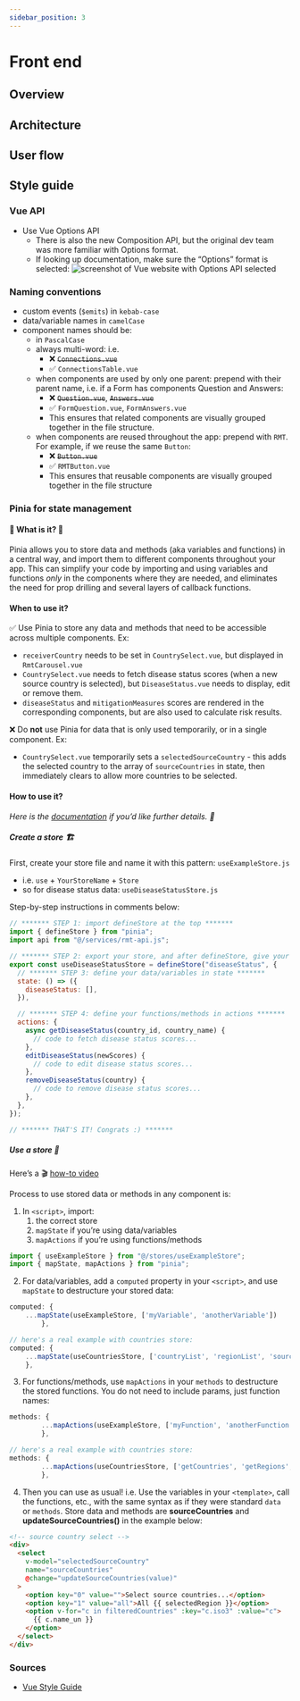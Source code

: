 ```yaml
---
sidebar_position: 3
---
```


# Front end

## Overview

## Architecture

## User flow

## Style guide

### Vue API

- Use Vue Options API
  - There is also the new Composition API, but the original dev team was more familiar with Options format.
  - If looking up documentation, make sure the “Options” format is selected:
    ![screenshot of Vue website with Options API selected](/img/vue-options.png)

### Naming conventions

- custom events (`$emits`) in `kebab-case`
- data/variable names in `camelCase`
- component names should be:
  - in `PascalCase`
  - always multi-word: i.e.
    - ❌ ~~`Connections.vue`~~
    - ✅ `ConnectionsTable.vue`
  - when components are used by only one parent: prepend with their parent name, i.e. if a Form has components Question and Answers:
    - ❌ ~~`Question.vue`~~, ~~`Answers.vue`~~
    - ✅ `FormQuestion.vue`, `FormAnswers.vue`
    - This ensures that related components are visually grouped together in the file structure.
  - when components are reused throughout the app: prepend with `RMT`. For example, if we reuse the same `Button`:
    - ❌ ~~`Button.vue`~~
    - ✅ `RMTButton.vue`
    - This ensures that reusable components are visually grouped together in the file structure

### Pinia for state management

#### 🍍 What is it? 🍍

Pinia allows you to store data and methods (aka variables and functions) in a central way, and import them to different components throughout your app. This can simplify your code by importing and using variables and functions _only_ in the components where they are needed, and eliminates the need for prop drilling and several layers of callback functions.

#### When to use it?

✅ Use Pinia to store any data and methods that need to be accessible across multiple components. Ex:

- `receiverCountry` needs to be set in `CountrySelect.vue`, but displayed in `RmtCarousel.vue`
- `CountrySelect.vue` needs to fetch disease status scores (when a new source country is selected), but `DiseaseStatus.vue` needs to display, edit or remove them.
- `diseaseStatus` and `mitigationMeasures` scores are rendered in the corresponding components, but are also used to calculate risk results.

❌ Do **not** use Pinia for data that is only used temporarily, or in a single component. Ex:

- `CountrySelect.vue` temporarily sets a `selectedSourceCountry` - this adds the selected country to the array of `sourceCountries` in state, then immediately clears to allow more countries to be selected.

#### How to use it?

_Here is the [documentation](https://pinia.vuejs.org/core-concepts/) if you’d like further details. 📖_

##### Create a store 🏗️

First, create your store file and name it with this pattern: `useExampleStore.js`

- i.e. `use` + `YourStoreName` + `Store`
- so for disease status data: `useDiseaseStatusStore.js`

Step-by-step instructions in comments below:

```js
// ******* STEP 1: import defineStore at the top *******
import { defineStore } from "pinia";
import api from "@/services/rmt-api.js";

// ******* STEP 2: export your store, and after defineStore, give your store a unique descriptive name *******
export const useDiseaseStatusStore = defineStore("diseaseStatus", {
  // ******* STEP 3: define your data/variables in state *******
  state: () => ({
    diseaseStatus: [],
  }),

  // ******* STEP 4: define your functions/methods in actions *******
  actions: {
    async getDiseaseStatus(country_id, country_name) {
      // code to fetch disease status scores...
    },
    editDiseaseStatus(newScores) {
      // code to edit disease status scores...
    },
    removeDiseaseStatus(country) {
      // code to remove disease status scores...
    },
  },
});

// ******* THAT'S IT! Congrats :) *******
```

##### Use a store 🧤

Here’s a 🎬 [how-to video](https://vueschool.io/lessons/access-pinia-state-in-the-options-api)

Process to use stored data or methods in any component is:

1. In `<script>`, import:
   1. the correct store
   2. `mapState` if you’re using data/variables
   3. `mapActions` if you’re using functions/methods

```js
import { useExampleStore } from "@/stores/useExampleStore";
import { mapState, mapActions } from "pinia";
```

2.  For data/variables, add a `computed` property in your `<script>`, and use `mapState` to destructure your stored data:

```js
computed: {
    ...mapState(useExampleStore, ['myVariable', 'anotherVariable'])
        },

// here's a real example with countries store:
computed: {
    ...mapState(useCountriesStore, ['countryList', 'regionList', 'sourceCountries']),
    },
```

3. For functions/methods, use `mapActions` in your `methods` to destructure the stored functions. You do not need to include params, just function names:

```js
methods: {
        ...mapActions(useExampleStore, ['myFunction', 'anotherFunction'])
        },

// here's a real example with countries store:
methods: {
        ...mapActions(useCountriesStore, ['getCountries', 'getRegions', 'updateSourceCountries'])
        },
```

4. Then you can use as usual! i.e. Use the variables in your `<template>`, call the functions, etc., with the same syntax as if they were standard `data` or `methods`. Store data and methods are **sourceCountries** and **updateSourceCountries()** in the example below:

```html
<!-- source country select -->
<div>
  <select
    v-model="selectedSourceCountry"
    name="sourceCountries"
    @change="updateSourceCountries(value)"
  >
    <option key="0" value="">Select source countries...</option>
    <option key="1" value="all">All {{ selectedRegion }}</option>
    <option v-for="c in filteredCountries" :key="c.iso3" :value="c">
      {{ c.name_un }}
    </option>
  </select>
</div>
```

### Sources

- [Vue Style Guide](https://vuejs.org/style-guide)
